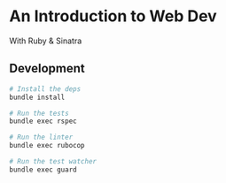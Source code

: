 An Introduction to Web Dev
==========================

With Ruby & Sinatra



## Development

```sh
# Install the deps
bundle install

# Run the tests
bundle exec rspec

# Run the linter
bundle exec rubocop

# Run the test watcher
bundle exec guard
```
